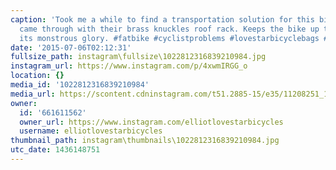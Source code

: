 ```yaml
---
caption: 'Took me a while to find a transportation solution for this bike...#RockyMounts
  came through with their brass knuckles roof rack. Keeps the bike up top in all of
  its monstrous glory. #fatbike #cyclistproblems #lovestarbicyclebags #cycling #bicycle'
date: '2015-07-06T02:12:31'
fullsize_path: instagram\fullsize\1022812316839210984.jpg
instagram_url: https://www.instagram.com/p/4xwmIRGG_o
location: {}
media_id: '1022812316839210984'
media_url: https://scontent.cdninstagram.com/t51.2885-15/e35/11208251_1500497980240735_473476051_n.jpg?ig_cache_key=MTAyMjgxMjMxNjgzOTIxMDk4NA%3D%3D.2
owner:
  id: '661611562'
  owner_url: https://www.instagram.com/elliotlovestarbicycles
  username: elliotlovestarbicycles
thumbnail_path: instagram\thumbnails\1022812316839210984.jpg
utc_date: 1436148751
---
```


